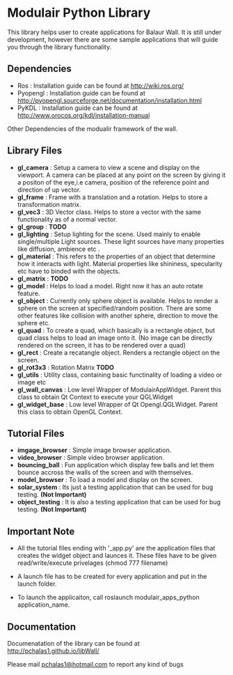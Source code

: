 Modulair Python Library
=======================

This library helps user to create applications for Balaur Wall. It is still under development, however there are some sample applications that will guide you through the library functionality.

Dependencies
------------
- Ros      : Installation guide can be found at http://wiki.ros.org/
- Pyopengl : Installation guide can be found at http://pyopengl.sourceforge.net/documentation/installation.html
- PyKDL    : Installation guide can be found at http://www.orocos.org/kdl/installation-manual

Other Dependencies of the modualir framework of the wall.

Library Files
-------------

- **gl_camera**      : Setup a camera to view a scene and display on the viewport. A camera can be placed at any point on the screen by giving it a positon of the eye,i.e camera, position of the reference point and direction of up vector.
- **gl_frame**       : Frame with a translation and a rotation. Helps to store a transformation matrix.
- **gl_vec3**        : 3D Vector class. Helps to store a vector with the same functionality as of a normal vector.
- **gl_group**       : **TODO**
- **gl_lighting**    : Setup lighting for the scene. Used mainly to enable single/multiple Light sources. These light sources have many properties like diffusion, ambience etc .
- **gl_material**    : This refers to the properties of an object that determine how it interacts with light. Material properties like shininess, specularity etc have to binded with the objects.
- **gl_matrix**      : **TODO**
- **gl_model**       : Helps to load a model. Right now it has an auto rotate feature.
- **gl_object**      : Currently only sphere object is available. Helps to render a sphere on the screen at specified/random position. There are some other features like collision with another sphere, direction to move the sphere etc.
- **gl_quad**        : To create a quad, which basically is a rectangle object, but quad class helps to load an image onto it. (No image can be directly rendered on the screen, it has to be rendered over a quad)
- **gl_rect**        : Create a recatangle object. Renders a rectangle object on the screen.
- **gl_rot3x3**      : Rotation Matrix **TODO**
- **gl_utils**       : Utility class, containing basic functinality of loading a video or image etc
- **gl_wall_canvas** : Low level Wrapper of ModulairAppWidget. Parent this class to obtain Qt Context to execute your QGLWidget
- **gl_widget_base** : Low level Wrapper of Qt Opengl.QGLWidget. Parent this class to obtain OpenGL Context.


Tutorial Files
--------------

- **imgage_browser** : Simple image browser application. 
- **video_browser**  : Simple video browser application.
- **bouncing_ball**  : Fun application which display few balls and let them bounce accross the walls of the screen and with themselves.
- **model_browser**  : To load a model and display on the screen.
- **solar_system**   : Its just a testing application that can be used for bug testing. **(Not Important)**
- **object_testing** : It is also  a testing application that can be used for bug testing. **(Not Important)**

Important Note 
-------------- 
- All the tutorial files ending with '_app.py' are the application files that creates the widget object and launces it. These files have to be given read/write/execute privelages (chmod 777 filename)

- A launch file has to be created for every application and put in the launch folder. 

- To launch the applicaiton, call roslaunch modulair_apps_python application_name.

Documentation
-------------
Documenatation of the library can be found at http://pchalas1.github.io/libWall/


Please mail pchalas1@hotmail.com to report any kind of bugs

